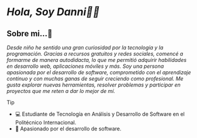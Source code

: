 
# ***Hola, Soy  Danni👋😄***

## **Sobre mi...🙋**

*Desde niño he sentido una gran curiosidad por la tecnología y la programación. Gracias a recursos gratuitos y redes sociales, comencé a formarme de manera autodidacta, lo que me permitió adquirir habilidades en desarrollo web, aplicaciones móviles y más. Soy una persona apasionada por el desarrollo de software, comprometido con el aprendizaje continuo y con muchas ganas de seguir creciendo como profesional. Me gusta explorar nuevas herramientas, resolver problemas y participar en proyectos que me reten a dar lo mejor de mí.*

> [!TIP]
>
> - 💻 Estudiante de Tecnología en Análisis y Desarrollo de Software en el Politécnico Internacional.  
> - 🚀 Apasionado por el desarrollo de software.



